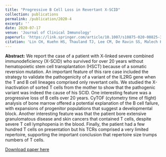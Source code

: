 ```yaml
---
title: "Progressive B Cell Loss in Revertant X-SCID"
collection: publications
permalink: /publication/2020-4
excerpt: ''
date: 2020-07-17
venue: 'Journal of Clinical Immunology'
paperurl: 'https://link.springer.com/article/10.1007/s10875-020-00825-3'
citation: 'Lin CH, Kuehn HS, Thauland TJ, Lee CM, De Ravin SS, Malech HL, Keyes TJ, Jager A, Davis KL, Garcia-Lloret MI, Rosenzweig SD, Butte MJ. (2020). &quot;Progressive B Cell Loss in Revertant X-SCID.&quot; <i>Journal of Clinical Immunology</i>. 40: 1001-1009'
---
```


**Abstract:** We report the case of a patient with X-linked severe combined immunodeficiency (X-SCID) who survived for over 20 years without hematopoietic stem cell transplantation (HSCT) because of a somatic reversion mutation. An important feature of this rare case included the strategy to validate the pathogenicity of a variant of the IL2RG gene when the T and B cell lineages comprised only revertant cells. We studied the X-inactivation of sorted T cells from the mother to show that the pathogenic variant was indeed the cause of his SCID. One interesting feature was a progressive loss of B cells over 20 years. CyTOF (cytometry time of flight) analysis of bone marrow offered a potential explanation of the B cell failure, with expansions of progenitor populations that suggest a developmental block. Another interesting feature was that the patient bore extensive granulomatous disease and skin cancers that contained T cells, despite severe T cell lymphopenia in the blood. Finally, the patient had a few hundred T cells on presentation but his TCRs comprised a very limited repertoire, supporting the important conclusion that repertoire size trumps numbers of T cells.

[Download paper here](https://link.springer.com/article/10.1007/s10875-020-00825-3)
